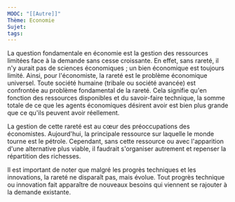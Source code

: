 ```yaml
---
MOOC: "[[Autre]]"
Thème: Economie
Sujet: 
tags:
---
```

La question fondamentale en économie est la gestion des ressources limitées face à la demande sans cesse croissante. En effet, sans rareté, il n'y aurait pas de sciences économiques ; un bien économique est toujours limité. Ainsi, pour l'économiste, la rareté est le problème économique universel. Toute société humaine (tribale ou société avancée) est confrontée au problème fondamental de la rareté. Cela signifie qu'en fonction des ressources disponibles et du savoir-faire technique, la somme totale de ce que les agents économiques désirent avoir est bien plus grande que ce qu'ils peuvent avoir réellement.

La gestion de cette rareté est au cœur des préoccupations des économistes. Aujourd'hui, la principale ressource sur laquelle le monde tourne est le pétrole. Cependant, sans cette ressource ou avec l'apparition d'une alternative plus viable, il faudrait s'organiser autrement et repenser la répartition des richesses.

Il est important de noter que malgré les progrès techniques et les innovations, la rareté ne disparaît pas, mais évolue. Tout progrès technique ou innovation fait apparaître de nouveaux besoins qui viennent se rajouter à la demande existante.